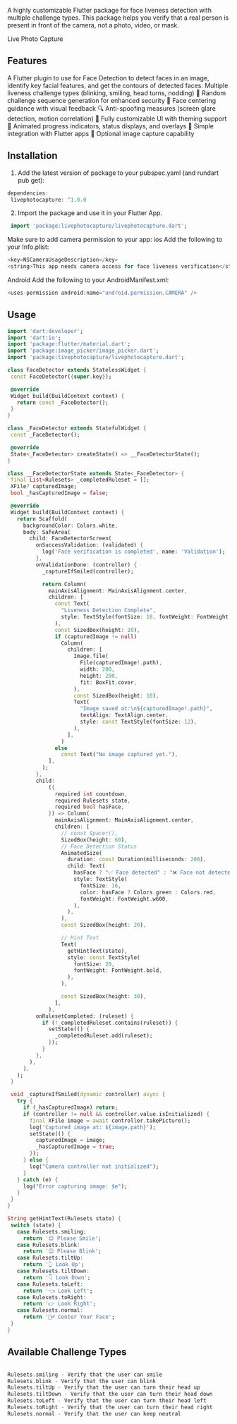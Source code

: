 A highly customizable Flutter package for face liveness detection with multiple challenge types. This package helps you verify that a real person is present in front of the camera, not a photo, video, or mask.

Live Photo Capture

## Features

A Flutter plugin to use for Face Detection to detect faces in an image, identify key facial features, and get the contours of detected faces.
Multiple liveness challenge types (blinking, smiling, head turns, nodding)
🔄 Random challenge sequence generation for enhanced security
🎯 Face centering guidance with visual feedback
🔍 Anti-spoofing measures (screen glare detection, motion correlation)
🎨 Fully customizable UI with theming support
🌈 Animated progress indicators, status displays, and overlays
📱 Simple integration with Flutter apps
📸 Optional image capture capability

## Installation

1. Add the latest version of package to your pubspec.yaml (and rundart pub get):

```dart
dependencies:
 livephotocapture: ^1.0.0
```

2. Import the package and use it in your Flutter App.

```dart
 import 'package:livephotocapture/livephotocapture.dart';
```

Make sure to add camera permission to your app:
ios
Add the following to your Info.plist:

```dart
<key>NSCameraUsageDescription</key>
<string>This app needs camera access for face liveness verification</string>
```

Android
Add the following to your AndroidManifest.xml:

```dart
<uses-permission android:name="android.permission.CAMERA" />
```

## Usage

```dart
import 'dart:developer';
import 'dart:io';
import 'package:flutter/material.dart';
import 'package:image_picker/image_picker.dart';
import 'package:livephotocapture/livephotocapture.dart';

class FaceDetector extends StatelessWidget {
 const FaceDetector({super.key});

 @override
 Widget build(BuildContext context) {
   return const _FaceDetector();
 }
}

class _FaceDetector extends StatefulWidget {
 const _FaceDetector();

 @override
 State<_FaceDetector> createState() => __FaceDetectorState();
}

class __FaceDetectorState extends State<_FaceDetector> {
 final List<Rulesets> _completedRuleset = [];
 XFile? capturedImage;
 bool _hasCapturedImage = false;

 @override
 Widget build(BuildContext context) {
   return Scaffold(
     backgroundColor: Colors.white,
     body: SafeArea(
       child: FaceDetectorScreen(
         onSuccessValidation: (validated) {
           log('Face verification is completed', name: 'Validation');
         },
         onValidationDone: (controller) {
           _captureIfSmiled(controller);

           return Column(
             mainAxisAlignment: MainAxisAlignment.center,
             children: [
               const Text(
                 "Liveness Detection Complete",
                 style: TextStyle(fontSize: 18, fontWeight: FontWeight.bold),
               ),
               const SizedBox(height: 20),
               if (capturedImage != null)
                 Column(
                   children: [
                     Image.file(
                       File(capturedImage!.path),
                       width: 200,
                       height: 200,
                       fit: BoxFit.cover,
                     ),
                     const SizedBox(height: 10),
                     Text(
                       "Image saved at:\n${capturedImage!.path}",
                       textAlign: TextAlign.center,
                       style: const TextStyle(fontSize: 12),
                     ),
                   ],
                 )
               else
                 const Text("No image captured yet."),
             ],
           );
         },
         child:
             ({
               required int countdown,
               required Rulesets state,
               required bool hasFace,
             }) => Column(
               mainAxisAlignment: MainAxisAlignment.center,
               children: [
                 // const Spacer(),
                 SizedBox(height: 60),
                 // Face Detection Status
                 AnimatedSize(
                   duration: const Duration(milliseconds: 200),
                   child: Text(
                     hasFace ? "✅ Face detected" : "❌ Face not detected",
                     style: TextStyle(
                       fontSize: 16,
                       color: hasFace ? Colors.green : Colors.red,
                       fontWeight: FontWeight.w600,
                     ),
                   ),
                 ),
                 const SizedBox(height: 20),

                 // Hint Text
                 Text(
                   getHintText(state),
                   style: const TextStyle(
                     fontSize: 20,
                     fontWeight: FontWeight.bold,
                   ),
                 ),

                 const SizedBox(height: 30),
               ],
             ),
         onRulesetCompleted: (ruleset) {
           if (!_completedRuleset.contains(ruleset)) {
             setState(() {
               _completedRuleset.add(ruleset);
             });
           }
         },
       ),
     ),
   );
 }

 void _captureIfSmiled(dynamic controller) async {
   try {
     if (_hasCapturedImage) return;
     if (controller != null && controller.value.isInitialized) {
       final XFile image = await controller.takePicture();
       log('Captured image at: ${image.path}');
       setState(() {
         capturedImage = image;
         _hasCapturedImage = true;
       });
     } else {
       log("Camera controller not initialized");
     }
   } catch (e) {
     log("Error capturing image: $e");
   }
 }
}

String getHintText(Rulesets state) {
 switch (state) {
   case Rulesets.smiling:
     return '😊 Please Smile';
   case Rulesets.blink:
     return '😉 Please Blink';
   case Rulesets.tiltUp:
     return '👆 Look Up';
   case Rulesets.tiltDown:
     return '👇 Look Down';
   case Rulesets.toLeft:
     return '👈 Look Left';
   case Rulesets.toRight:
     return '👉 Look Right';
   case Rulesets.normal:
     return '🧍‍♂️ Center Your Face';
 }
}
```

## Available Challenge Types

```dart

Rulesets.smiling - Verify that the user can smile
Rulesets.blink - Verify that the user can blink
Rulesets.tiltUp - Verify that the user can turn their head up
Rulesets.tiltDown - Verify that the user can turn their head down
Rulesets.toLeft - Verify that the user can turn their head left
Rulesets.toRight - Verify that the user can turn their head right
Rulesets.normal - Verify that the user can keep neutral
```
